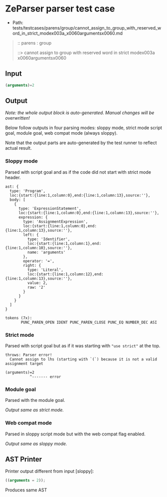 # ZeParser parser test case

- Path: tests/testcases/parens/group/cannot_assign_to_group_with_reserved_word_in_strict_modex003a_x0060argumentsx0060.md

> :: parens : group
>
> ::> cannot assign to group with reserved word in strict modex003a x0060argumentsx0060

## Input

`````js
(arguments)=2
`````

## Output

_Note: the whole output block is auto-generated. Manual changes will be overwritten!_

Below follow outputs in four parsing modes: sloppy mode, strict mode script goal, module goal, web compat mode (always sloppy).

Note that the output parts are auto-generated by the test runner to reflect actual result.

### Sloppy mode

Parsed with script goal and as if the code did not start with strict mode header.

`````
ast: {
  type: 'Program',
  loc:{start:{line:1,column:0},end:{line:1,column:13},source:''},
  body: [
    {
      type: 'ExpressionStatement',
      loc:{start:{line:1,column:0},end:{line:1,column:13},source:''},
      expression: {
        type: 'AssignmentExpression',
        loc:{start:{line:1,column:0},end:{line:1,column:13},source:''},
        left: {
          type: 'Identifier',
          loc:{start:{line:1,column:1},end:{line:1,column:10},source:''},
          name: 'arguments'
        },
        operator: '=',
        right: {
          type: 'Literal',
          loc:{start:{line:1,column:12},end:{line:1,column:13},source:''},
          value: 2,
          raw: '2'
        }
      }
    }
  ]
}

tokens (7x):
       PUNC_PAREN_OPEN IDENT PUNC_PAREN_CLOSE PUNC_EQ NUMBER_DEC ASI
`````

### Strict mode

Parsed with script goal but as if it was starting with `"use strict"` at the top.

`````
throws: Parser error!
  Cannot assign to lhs (starting with `(`) because it is not a valid assignment target

(arguments)=2
           ^------- error
`````


### Module goal

Parsed with the module goal.

_Output same as strict mode._

### Web compat mode

Parsed in sloppy script mode but with the web compat flag enabled.

_Output same as sloppy mode._

## AST Printer

Printer output different from input [sloppy]:

````js
((arguments = 2));
````

Produces same AST
